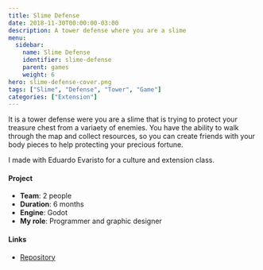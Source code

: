 ```yaml
---
title: Slime Defense
date: 2018-11-30T00:00:00-03:00
description: A tower defense where you are a slime
menu:
  sidebar:
    name: Slime Defense
    identifier: slime-defense
    parent: games
    weight: 6
hero: slime-defense-cover.png
tags: ["Slime", "Defense", "Tower", "Game"]
categories: ["Extension"]
---
```


It is a tower defense were you are a slime that is trying to protect your treasure chest from a variaety of enemies. You have the ability to walk through the map and collect resources, so you can create friends with your body pieces to help protecting your precious fortune.

I made with Eduardo Evaristo for a culture and extension class.

#### Project
* **Team**: 2 people
* **Duration**: 6 months
* **Engine**: Godot
* **My role**: Programmer and graphic designer

#### Links
* [Repository](https://gitlab.com/Eduwzin/slime-defense)